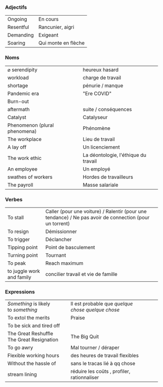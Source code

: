 ### Adjectifs

|     |     |
| --- | --- |
| Ongoing | En cours |
| Resentful | Rancunier, aigri |
| Demanding | Exigeant |
| Soaring | Qui monte en flèche |

### Noms

|     |     |
| --- | --- |
| ⌀ serendipity | heureux hasard |
| workload | charge de travail |
| shortage | pénurie / manque |
| Pandemic era | "Ere COVID" |
| Burn-out |     |
| aftermath | suite / conséquences |
| Catalyst | Catalyseur |
| Phenomenon (plural phenomena) | Phénomène |
| The workplace | Lieu de travail |
| A lay off | Un licenciement |
| The work ethic | La déontologie, l'éthique du travail |
| An employee | Un employé |
| swathes of workers | Hordes de travailleurs |
| The payroll | Masse salariale |

### Verbes

|     |     |
| --- | --- |
| To stall | Caller (pour une voiture) / Ralentir (pour une tendance) / Ne pas avoir de connection (pour un torrent) |
| To resign | Démissionner |
| To trigger | Déclancher |
| Tipping point | Point de basculement |
| Turning point | Tournant |
| To peak | Reach maximum |
| to juggle work and family | concilier travail et vie de famille |

### Expressions

|     |     |
| --- | --- |
| *Something* is likely to *something* | Il est probable que *quelque chose* *quelque chose* |
| To extol the merits | Praise |
| To be sick and tired off |     |
| The Great Reshuffle  <br>The Great Resignation | The Big Quit |
| To go awry | Mal tourner / déraper |
| Flexible working hours | des heures de travail flexibles |
| Without the hassle of | sans le tracas lié à qq chose |
| stream lining | réduire les coûts , profiler, rationnaliser |
